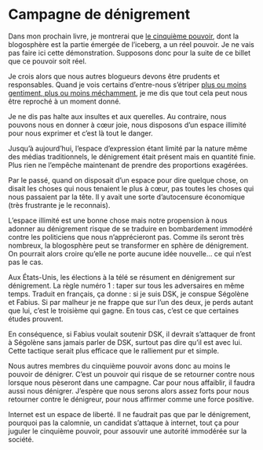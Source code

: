 # Campagne de dénigrement

Dans mon prochain livre, je montrerai que [le cinquième pouvoir](https://tcrouzet.com/2006/08/22/le-cinquieme-pouvoir/), dont la blogosphère est la partie émergée de l’iceberg, a un réel pouvoir. Je ne vais pas faire ici cette démonstration. Supposons donc pour la suite de ce billet que ce pouvoir soit réel.

Je crois alors que nous autres blogueurs devons être prudents et responsables. Quand je vois certains d’entre-nous s’étriper [plus ou moins gentiment, plus ou moins méchamment](http://embruns.net/blogosphere/laffaire_natacha_qs.html), je me dis que tout cela peut nous être reproché à un moment donné.

Je ne dis pas halte aux insultes et aux querelles. Au contraire, nous pouvons nous en donner à cœur joie, nous disposons d’un espace illimité pour nous exprimer et c’est là tout le danger.

Jusqu’à aujourd’hui, l’espace d’expression étant limité par la nature même des médias traditionnels, le dénigrement était présent mais en quantité finie. Plus rien ne l’empêche maintenant de prendre des proportions exagérées.

Par le passé, quand on disposait d’un espace pour dire quelque chose, on disait les choses qui nous tenaient le plus à cœur, pas toutes les choses qui nous passaient par la tête. Il y avait une sorte d’autocensure économique (très frustrante je le reconnais).

L’espace illimité est une bonne chose mais notre propension à nous adonner au dénigrement risque de se traduire en bombardement immodéré contre les politiciens que nous n’apprécieront pas. Comme ils seront très nombreux, la blogosphère peut se transformer en sphère de dénigrement. On pourrait alors croire qu’elle ne porte aucune idée nouvelle… ce qui n’est pas le cas.

Aux États-Unis, les élections à la télé se résument en dénigrement sur dénigrement. La règle numéro 1 : taper sur tous les adversaires en même temps. Traduit en français, ça donne : si je suis DSK, je conspue Ségolène et Fabius. Si par malheur je ne frappe que sur l’un des deux, je perds autant que lui, c’est le troisième qui gagne. En tous cas, c’est ce que certaines études prouvent.

En conséquence, si Fabius voulait soutenir DSK, il devrait s’attaquer de front à Ségolène sans jamais parler de DSK, surtout pas dire qu’il est avec lui. Cette tactique serait plus efficace que le ralliement pur et simple.

Nous autres membres du cinquième pouvoir avons donc au moins le pouvoir de dénigrer. C’est un pouvoir qui risque de se retourner contre nous lorsque nous pèseront dans une campagne. Car pour nous affaiblir, il faudra aussi nous dénigrer. J’espère que nous serons alors assez forts pour nous retourner contre le dénigreur, pour nous affirmer comme une force positive.

Internet est un espace de liberté. Il ne faudrait pas que par le dénigrement, pourquoi pas la calomnie, un candidat s’attaque à internet, tout ça pour juguler le cinquième pouvoir, pour assouvir une autorité immodérée sur la société.